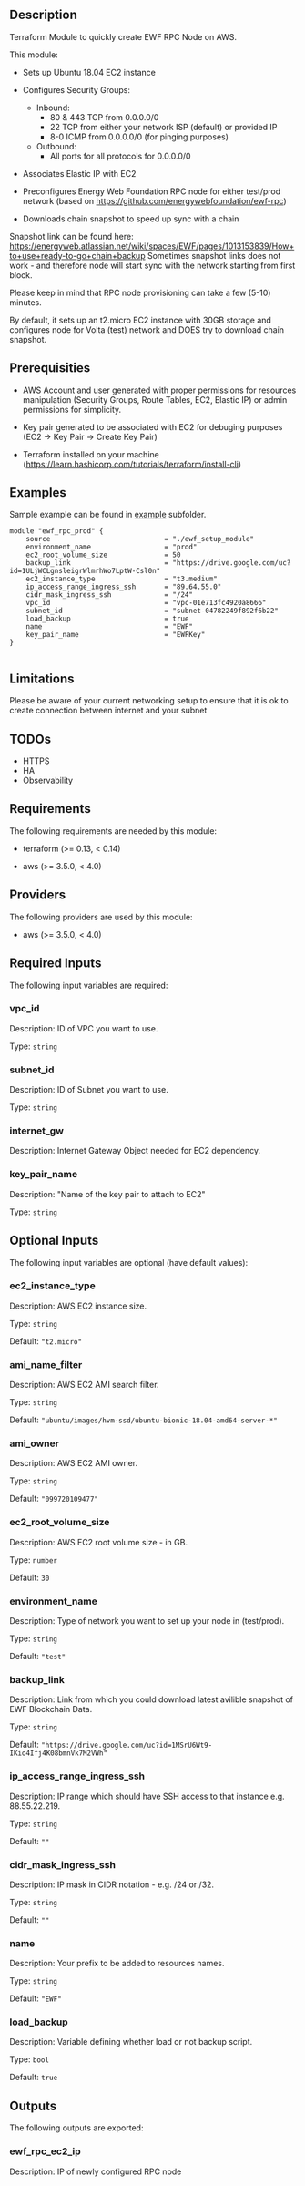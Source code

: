## Description
Terraform Module to quickly create EWF RPC Node on AWS.

This module:

  - Sets up Ubuntu 18.04 EC2 instance
  - Configures Security Groups:
    - Inbound:
      - 80 & 443 TCP from 0.0.0.0/0
      - 22 TCP from either your network ISP (default) or provided IP
      - 8-0 ICMP from 0.0.0.0/0 (for pinging purposes)
    - Outbound:
      - All ports for all protocols for 0.0.0.0/0   

  - Associates Elastic IP with EC2
  - Preconfigures Energy Web Foundation RPC node for either test/prod network (based on https://github.com/energywebfoundation/ewf-rpc)
  - Downloads chain snapshot to speed up sync with a chain

Snapshot link can be found here: https://energyweb.atlassian.net/wiki/spaces/EWF/pages/1013153839/How+to+use+ready-to-go+chain+backup
Sometimes snapshot links does not work - and therefore node will start sync with the network starting from first block.

Please keep in mind that RPC node provisioning can take a few (5-10) minutes.

By default, it sets up an t2.micro EC2 instance with 30GB storage and configures node for Volta (test) network and DOES try to download chain snapshot.

## Prerequisities

- AWS Account and user generated with proper permissions for resources manipulation (Security Groups, Route Tables, EC2, Elastic IP) or admin permissions for simplicity.

- Key pair generated to be associated with EC2 for debuging purposes (EC2 -> Key Pair -> Create Key Pair)

- Terraform installed on your machine (https://learn.hashicorp.com/tutorials/terraform/install-cli)

## Examples
Sample example can be found in [example](./ewf_setup_module/example) subfolder.

```hcl
module "ewf_rpc_prod" {
    source                            = "./ewf_setup_module"
    environment_name                  = "prod"
    ec2_root_volume_size              = 50
    backup_link                       = "https://drive.google.com/uc?id=1ULjWCLgnsleigrWlmrhWo7LptW-Csl0n"
    ec2_instance_type                 = "t3.medium"
    ip_access_range_ingress_ssh       = "89.64.55.0"
    cidr_mask_ingress_ssh             = "/24"
    vpc_id                            = "vpc-01e713fc4920a8666"
    subnet_id                         = "subnet-04782249f892f6b22"
    load_backup                       = true
    name                              = "EWF"
    key_pair_name                     = "EWFKey"
}


```

## Limitations
Please be aware of your current networking setup to ensure that it is ok to create connection between internet and your subnet

## TODOs
- HTTPS
- HA
- Observability

<!-- BEGINNING OF PRE-COMMIT-TERRAFORM DOCS HOOK -->
## Requirements

The following requirements are needed by this module:

- terraform (>= 0.13, < 0.14)

- aws (>= 3.5.0, < 4.0)

## Providers

The following providers are used by this module:

- aws (>= 3.5.0, < 4.0)

## Required Inputs

The following input variables are required:

### vpc\_id

Description: ID of VPC you want to use.

Type: `string`

### subnet\_id

Description: ID of Subnet you want to use.

Type: `string`

### internet\_gw

Description: Internet Gateway Object needed for EC2 dependency.

### key\_pair\_name

Description: "Name of the key pair to attach to EC2"

Type: `string`

## Optional Inputs

The following input variables are optional (have default values):

### ec2\_instance\_type

Description: AWS EC2 instance size.

Type: `string`

Default: `"t2.micro"`

### ami\_name\_filter

Description: AWS EC2 AMI search filter.

Type: `string`

Default: `"ubuntu/images/hvm-ssd/ubuntu-bionic-18.04-amd64-server-*"`

### ami\_owner

Description: AWS EC2 AMI owner.

Type: `string`

Default: `"099720109477"`

### ec2\_root\_volume\_size

Description: AWS EC2 root volume size - in GB.

Type: `number`

Default: `30`

### environment\_name

Description: Type of network you want to set up your node in (test/prod).

Type: `string`

Default: `"test"`

### backup\_link

Description: Link from which you could download latest avilible snapshot of EWF Blockchain Data.

Type: `string`

Default: `"https://drive.google.com/uc?id=1MSrU6Wt9-IKio4Ifj4K08bmnVk7M2VWh"`

### ip\_access\_range\_ingress\_ssh

Description: IP range which should have SSH access to that instance e.g. 88.55.22.219.

Type: `string`

Default: `""`

### cidr\_mask\_ingress\_ssh

Description: IP mask in CIDR notation - e.g. /24 or /32.

Type: `string`

Default: `""`

### name

Description: Your prefix to be added to resources names.

Type: `string`

Default: `"EWF"`

### load\_backup

Description: Variable defining whether load or not backup script.

Type: `bool`

Default: `true`

## Outputs

The following outputs are exported:

### ewf\_rpc\_ec2\_ip

Description: IP of newly configured RPC node


<!-- END OF PRE-COMMIT-TERRAFORM DOCS HOOK -->

